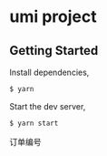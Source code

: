 # umi project

## Getting Started

Install dependencies,

```bash
$ yarn
```

Start the dev server,

```bash
$ yarn start
```
订单编号
